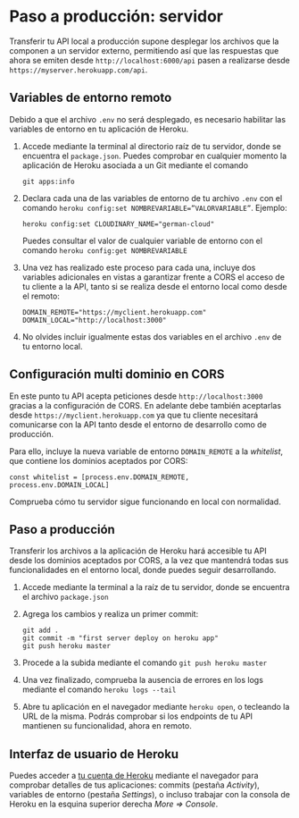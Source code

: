 

# Paso a producción: servidor

Transferir tu API local a producción supone desplegar los archivos que la componen a un servidor externo, permitiendo así que las respuestas que ahora se emiten desde `http://localhost:6000/api` pasen a realizarse desde `https://myserver.herokuapp.com/api`.

## Variables de entorno remoto

Debido a que el archivo `.env` no será desplegado, es necesario habilitar las variables de entorno en tu aplicación de Heroku.
 
1. Accede mediante la terminal al directorio raíz de tu servidor, donde se encuentra el `package.json`. Puedes comprobar en cualquier momento la aplicación de Heroku asociada a un Git mediante el comando

       git apps:info

2. Declara cada una de las variables de entorno de tu archivo `.env` con el comando `heroku config:set NOMBREVARIABLE=”VALORVARIABLE”`. Ejemplo:

       heroku config:set CLOUDINARY_NAME="german-cloud"
  
   Puedes consultar el valor de cualquier variable de entorno con el comando `heroku config:get NOMBREVARIABLE` 

3. Una vez has realizado este proceso para cada una, incluye dos variables adicionales en vistas a garantizar frente a CORS el acceso de tu cliente a la API, tanto si se realiza desde el entorno local como desde el remoto:

       DOMAIN_REMOTE="https://myclient.herokuapp.com"   
       DOMAIN_LOCAL="http://localhost:3000"

4. No olvides incluir igualmente estas dos variables en el archivo `.env` de tu entorno local.

## Configuración multi dominio en CORS

En este punto tu API acepta peticiones desde `http://localhost:3000` gracias a la configuración de CORS. En adelante debe también aceptarlas desde `https://myclient.herokuapp.com` ya que tu cliente necesitará comunicarse con la API tanto desde el entorno de desarrollo como de producción.

Para ello, incluye la nueva variable de entorno `DOMAIN_REMOTE` a la *whitelist*, que contiene los dominios aceptados por CORS:

    const whitelist = [process.env.DOMAIN_REMOTE, process.env.DOMAIN_LOCAL]

Comprueba cómo tu servidor sigue funcionando en local con normalidad.

## Paso a producción

Transferir los archivos a la aplicación de Heroku hará accesible tu API desde los dominios aceptados por CORS, a la vez que mantendrá todas sus funcionalidades en el entorno local, donde puedes seguir desarrollando.

1. Accede mediante la terminal a la raíz de tu servidor, donde se encuentra el archivo `package.json`
2. Agrega los cambios y realiza un primer commit:
       
       git add .
       git commit -m "first server deploy on heroku app"  
       git push heroku master
3. Procede a la subida mediante el comando `git push heroku master`
4. Una vez finalizado, comprueba la ausencia de errores en los logs mediante el comando `heroku logs --tail`
5. Abre tu aplicación en el navegador mediante `heroku open`, o tecleando la URL de la misma. Podrás comprobar si los endpoints de tu API mantienen su funcionalidad, ahora en remoto.

## Interfaz de usuario de Heroku

Puedes acceder a [tu cuenta de Heroku](https://dashboard.heroku.com/apps) mediante el navegador para comprobar detalles de tus aplicaciones: commits (pestaña *Activity*), variables de entorno (pestaña *Settings*), o incluso trabajar con la consola de Heroku en la esquina superior derecha *More => Console*.
